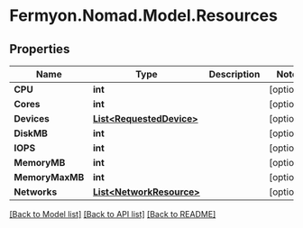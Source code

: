 # Fermyon.Nomad.Model.Resources

## Properties

Name | Type | Description | Notes
------------ | ------------- | ------------- | -------------
**CPU** | **int** |  | [optional] 
**Cores** | **int** |  | [optional] 
**Devices** | [**List&lt;RequestedDevice&gt;**](RequestedDevice.md) |  | [optional] 
**DiskMB** | **int** |  | [optional] 
**IOPS** | **int** |  | [optional] 
**MemoryMB** | **int** |  | [optional] 
**MemoryMaxMB** | **int** |  | [optional] 
**Networks** | [**List&lt;NetworkResource&gt;**](NetworkResource.md) |  | [optional] 

[[Back to Model list]](../README.md#documentation-for-models) [[Back to API list]](../README.md#documentation-for-api-endpoints) [[Back to README]](../README.md)

